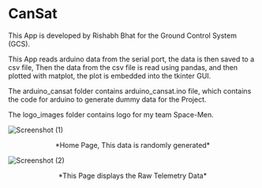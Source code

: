 # CanSat
This App is developed by Rishabh Bhat for the Ground Control System (GCS).

This App reads arduino data from the serial port, the data is then saved to a csv file,
Then the data from the csv file is read using pandas, and then plotted with matplot, 
the plot is embedded into the tkinter GUI.

The arduino_cansat folder contains arduino_cansat.ino file, which contains the code 
for arduino to generate dummy data for the Project.

The logo_images folder contains logo for my team Space-Men.


![Screenshot (1)](https://user-images.githubusercontent.com/79303308/115732774-e8775c80-a3a5-11eb-9996-c72953657d2f.png)
<center>*Home Page, This data is randomly generated*</center>


![Screenshot (2)](https://user-images.githubusercontent.com/79303308/115732834-f7f6a580-a3a5-11eb-8d96-71714199674f.png)
<center>*This Page displays the Raw Telemetry Data*</center>

